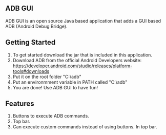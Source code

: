 ## ADB GUI
ADB GUI is an open source Java based application that adds a GUI based ADB (Android Debug Bridge).

## Getting Started
1. To get started download the jar that is included in this application.
2. Download ADB from the official Android Developers website: https://developer.android.com/studio/releases/platform-tools#downloads
3. Put it on the root folder "C:\adb"
4. Put an environmment variable in PATH called "C:\adb"
5. You are done! Use ADB GUI to have fun!

## Features
1. Buttons to execute ADB commands.
2. Top bar.
3. Can execute custom commands instead of using buttons. In top bar.